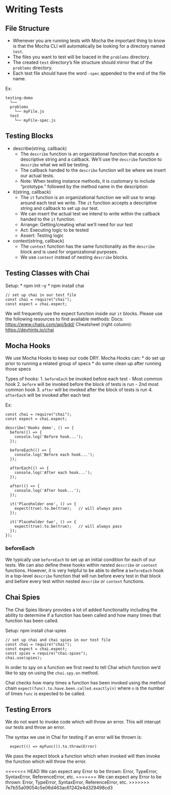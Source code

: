 Writing Tests
=============

File Structure
--------------

-   Whenever you are running tests with Mocha the important thing to know is that the Mocha CLI will automatically be looking for a directory named `test`.
-   The files you want to test will be loaced in the `problems` directory.
-   The created `test` directory’s file structure should mirror that of the `problems` directory.
-   Each test file should have the word `-spec` appended to the end of the file name.

Ex:

    testing-demo
      └──
      problems
        └── myFile.js
      test
        └── myFile-spec.js

Testing Blocks
--------------

-   describe(string, callback)
    -   The `describe` function is an organizational function that accepts a descriptive string and a callback. We’ll use the `describe` function to `describe` what we will be testing.
    -   The callback handed to the `describe` function will be where we insert our actual tests.
    -   Note: When testing instance methods, it is customary to include “prototype.” followed by the method name in the description
-   it(string, callback)
    -   The `it` function is an organizational function we will use to wrap around each test we write. The `it` function accepts a descriptive string and callback to set up our test.
    -   We can insert the actual test we intend to write within the callback handed to the `it` function.
    -   Arrange: Getting/creating what we’ll need for our test
    -   Act: Executing logic to be tested
    -   Assert: Testing logic
-   context(string, callback)
    -   The `context` function has the same functionality as the `describe` block and is used for organizational purposes.
    -   We use `context` instead of nesting `describe` blocks.

Testing Classes with Chai
-------------------------

Setup: \* npm init –y \* npm install chai

    // set up chai in our test file
    const chai = require("chai");
    const expect = chai.expect;

We will frequently use the expect function inside our `it` blocks. Please use the following resources to find available methods: Docs: https://www.chaijs.com/api/bdd/ Cheatsheet (right column): https://devhints.io/chai

Mocha Hooks
-----------

We use Mocha Hooks to keep our code DRY. Mocha Hooks can: \* do set up prior to running a related group of specs \* do some clean up after running those specs

Types of hooks: 1. `beforeEach` be invoked before each test - Most common hook 2. `before` will be invoked before the block of tests is run - 2nd most common hook 3. `after` will be invoked after the block of tests is run 4. `afterEach` will be invoked after each test

Ex:

    const chai = require("chai");
    const expect = chai.expect;

    describe('Hooks demo', () => {
      before(() => {
        console.log('Before hook...');
      });

      beforeEach(() => {
        console.log('Before each hook...');
      });

      afterEach(() => {
        console.log('After each hook...');
      });

      after(() => {
        console.log('After hook...');
      });

      it('Placeholder one', () => {
        expect(true).to.be(true);   // will always pass
      });

      it('Placeholder two', () => {
        expect(true).to.be(true);   // will always pass
      });
    });

### beforeEach

We typically use `beforeEach` to set up an initial condition for each of our tests. We can also define these hooks within nested `describe` or `context` functions. However, it is very helpful to be able to define a `beforeEach` hook in a top-level `describe` function that will run before every test in that block and before every test within nested `describe` or `context` functions.

Chai Spies
----------

The Chai Spies library provides a lot of added functionality including the ability to determine if a function has been called and how many times that function has been called.

Setup: npm install chai-spies

    // set up chai and chai spies in our test file
    const chai = require("chai");
    const expect = chai.expect;
    const spies = require("chai-spies");
    chai.use(spies);

In order to spy on a function we first need to tell Chai which function we’d like to spy on using the `chai.spy.on` method.

Chai checks how many times a function has been invoked using the method chain `expect(func).to.have.been.called.exactly(n)` where `n` is the number of times `func` is expected to be called.

Testing Errors
--------------

We do not want to invoke code which will throw an error. This will interupt our tests and throw an error.

The syntax we use in Chai for testing if an error will be thrown is:

      expect(() => myFunc()).to.throw(Error)

We pass the expect block a function which when invoked will then invoke the function which will throw the error.

&lt;&lt;&lt;&lt;&lt;&lt;&lt; HEAD We can expect any Error to be thrown: Error, TypeError, SyntaxError, ReferenceError, etc. ======= We can expect any Error to be thrown: Error, TypeError, SyntaxError, ReferenceError, etc. &gt;&gt;&gt;&gt;&gt;&gt;&gt; 7e7b55a09054c5e06d463ac61242e4d329498cd3
